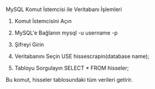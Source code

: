 MySQL Komut İstemcisi ile Veritabanı İşlemleri
1. Komut İstemcisini Açın

2. MySQL'e Bağlanın
  mysql -u username -p

3. Şifreyi Girin
  
4. Veritabanını Seçin
  USE hissescrapin(database name);

5. Tabloyu Sorgulayın
  SELECT * FROM hisseler;

Bu komut, hisseler tablosundaki tüm verileri getirir.
